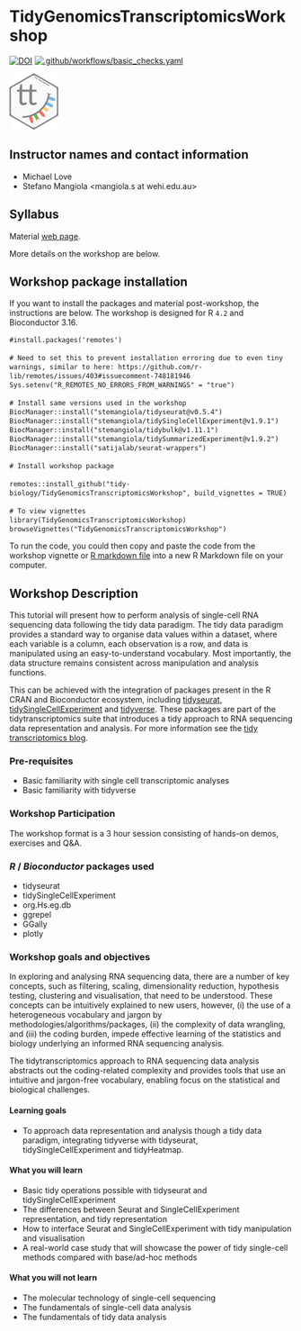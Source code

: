 # TidyGenomicsTranscriptomicsWorkshop

<!-- badges: start -->
[![DOI](https://zenodo.org/badge/379767139.svg)](https://zenodo.org/badge/latestdoi/379767139)
[![.github/workflows/basic_checks.yaml](https://github.com/tidy-biology/TidyGenomicsTranscriptomicsWorkshop/workflows/.github/workflows/basic_checks.yaml/badge.svg)](https://github.com/tidy-biology/TidyGenomicsTranscriptomicsWorkshop/actions) 	
<!-- badges: end -->

<p float="left">
<img height="100" alt="tidybulk" src="inst/images/tidybulk.png"/>
</p>

## Instructor names and contact information

* Michael Love <michaelisaiahlove at gmail.com>
* Stefano Mangiola <mangiola.s at wehi.edu.au>

## Syllabus

Material [web page](https://tidy-biology.github.io/TidyGenomicsTranscriptomicsWorkshop/).

More details on the workshop are below.

## Workshop package installation 

If you want to install the packages and material post-workshop, the instructions are below. The workshop is designed for R `4.2` and Bioconductor 3.16.

```
#install.packages('remotes')

# Need to set this to prevent installation erroring due to even tiny warnings, similar to here: https://github.com/r-lib/remotes/issues/403#issuecomment-748181946
Sys.setenv("R_REMOTES_NO_ERRORS_FROM_WARNINGS" = "true")

# Install same versions used in the workshop
BiocManager::install("stemangiola/tidyseurat@v0.5.4")
BiocManager::install("stemangiola/tidySingleCellExperiment@v1.9.1")
BiocManager::install("stemangiola/tidybulk@v1.11.1")
BiocManager::install("stemangiola/tidySummarizedExperiment@v1.9.2")
BiocManager::install("satijalab/seurat-wrappers")
          
# Install workshop package

remotes::install_github("tidy-biology/TidyGenomicsTranscriptomicsWorkshop", build_vignettes = TRUE)

# To view vignettes
library(TidyGenomicsTranscriptomicsWorkshop)
browseVignettes("TidyGenomicsTranscriptomicsWorkshop")
```

To run the code, you could then copy and paste the code from the workshop vignette or [R markdown file](https://raw.githubusercontent.com/tidy-biology/TidyGenomicsTranscriptomicsWorkshop/master/vignettes/tidytranscriptomics.Rmd) into a new R Markdown file on your computer.

## Workshop Description

This tutorial will present how to perform analysis of single-cell RNA sequencing data following the tidy data paradigm. The tidy data paradigm provides a standard way to organise data values within a dataset, where each variable is a column, each observation is a row, and data is manipulated using an easy-to-understand vocabulary. Most importantly, the data structure remains consistent across manipulation and analysis functions.

This can be achieved with the integration of packages present in the R CRAN and Bioconductor ecosystem, including [tidyseurat](https://stemangiola.github.io/tidyseurat/), [tidySingleCellExperiment](https://stemangiola.github.io/tidySingleCellExperiment/) and [tidyverse](https://www.tidyverse.org/). These packages are part of the tidytranscriptomics suite that introduces a tidy approach to RNA sequencing data representation and analysis. For more information see the [tidy transcriptomics blog](https://stemangiola.github.io/tidytranscriptomics/).

### Pre-requisites

* Basic familiarity with single cell transcriptomic analyses
* Basic familiarity with tidyverse


### Workshop Participation

The workshop format is a 3 hour session consisting of hands-on demos, exercises and Q&A.

### _R_ / _Bioconductor_ packages used

* tidyseurat
* tidySingleCellExperiment
* org.Hs.eg.db
* ggrepel
* GGally
* plotly

### Workshop goals and objectives

In exploring and analysing RNA sequencing data, there are a number of key concepts, such as filtering, scaling, dimensionality reduction, hypothesis testing, clustering and visualisation, that need to be understood. These concepts can be intuitively explained to new users, however, (i) the use of a heterogeneous vocabulary and jargon by methodologies/algorithms/packages, (ii) the complexity of data wrangling, and (iii) the coding burden, impede effective learning of the statistics and biology underlying an informed RNA sequencing analysis.

The tidytranscriptomics approach to RNA sequencing data analysis abstracts out the coding-related complexity and provides tools that use an intuitive and jargon-free vocabulary, enabling focus on the statistical and biological challenges.

#### Learning goals

* To approach data representation and analysis though a tidy data paradigm, integrating tidyverse with tidyseurat, tidySingleCellExperiment and tidyHeatmap.

#### What you will learn

* Basic tidy operations possible with tidyseurat and tidySingleCellExperiment
* The differences between Seurat and SingleCellExperiment representation, and tidy representation
* How to interface Seurat and SingleCellExperiment with tidy manipulation and visualisation
* A real-world case study that will showcase the power of tidy single-cell methods compared with base/ad-hoc methods

#### What you will not learn

* The molecular technology of single-cell sequencing
* The fundamentals of single-cell data analysis
* The fundamentals of tidy data analysis

